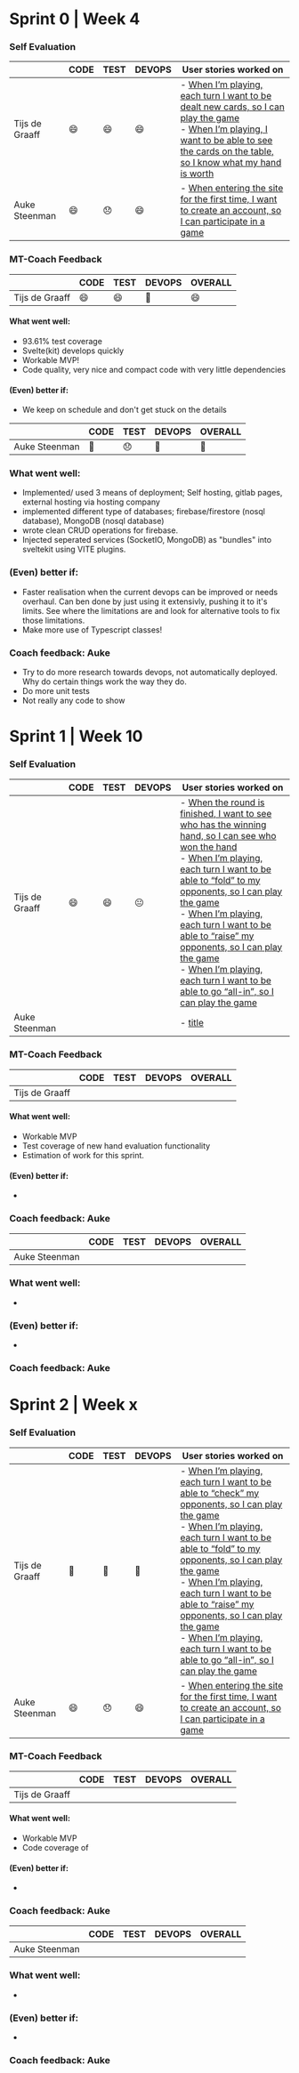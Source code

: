 # Sprint 0 | Week 4

### Self Evaluation

|                | CODE | TEST | DEVOPS | User stories worked on                                                                                                   |
|----------------|------|------|--------|--------------------------------------------------------------------------------------------------------------------------|
| Tijs de Graaff | 😄   | 😄   | 😄     | - [When I’m playing, each turn I want to be dealt new cards, so I can play the game](https://gitlab.fdmci.hva.nl/project-se/2122/ivse2/IVSE2-MUCKERS/pokerapp/-/issues/14) <br> - [When I’m playing, I want to be able to see the cards on the table, so I know what my hand is worth](https://gitlab.fdmci.hva.nl/project-se/2122/ivse2/IVSE2-MUCKERS/pokerapp/-/issues/19) |
| Auke Steenman |😄 | 😞|😄| - [When entering the site for the first time, I want to create an account, so I can participate in a game]([link-to-relevant-commit](https://gitlab.fdmci.hva.nl/project-se/2122/ivse2/IVSE2-MUCKERS/pokerapp/-/issues/1)) |

### MT-Coach Feedback

|               | CODE |TEST | DEVOPS   |OVERALL   |
|---------------|------|-----|----------|--------------------|
| Tijs de Graaff  | 😄 | 😄 | 🙂 | 😄 |

#### What went well:
 - 93.61% test coverage
 - Svelte(kit) develops quickly
 - Workable MVP!
 - Code quality, very nice and compact code with very little dependencies

#### (Even) better if:
- We keep on schedule and don't get stuck on the details


|               | CODE |TEST | DEVOPS   |OVERALL   |
|---------------|------|-----|----------|--------------------|
| Auke Steenman  | 🙂 |😞 |  🙂|  🙂|

### What went well:
 - Implemented/ used 3 means of deployment; Self hosting, gitlab pages, external hosting via hosting company
 - implemented different type of databases; firebase/firestore (nosql database), MongoDB (nosql database)
 - wrote clean CRUD operations for firebase.
 - Injected seperated services (SocketIO, MongoDB) as "bundles" into sveltekit using VITE plugins.

### (Even) better if:
- Faster realisation when the current devops can be improved or needs overhaul. Can ben done by just using it extensivly, pushing it to it's limits. See where the limitations are and look for alternative tools to fix those limitations.
- Make more use of Typescript classes!

### Coach feedback: Auke
- Try to do more research towards devops, not automatically deployed. Why do certain things work the way they do.
- Do more unit tests
- Not really any code to show

# Sprint 1 | Week 10

### Self Evaluation

|                | CODE | TEST | DEVOPS | User stories worked on |
|----------------|------|------|--------|-------------------------------------------------------------------------------------------------------------------------------------------------------------------------------------------------------------------------------------------------------------------------------------------------------------------------------------------------------------------------------------------------------------------------------------------------------------------------------------------------------------------------------------------------------------------------------------------------------------------------------------------------------------------------------------------------------------------------------------------------------------------------|
| Tijs de Graaff | 😄   | 😄   | 😐     | - [When the round is finished, I want to see who has the winning hand, so I can see who won the hand](https://gitlab.fdmci.hva.nl/project-se/2122/ivse2/IVSE2-MUCKERS/pokerapp/-/issues/27) <br> - [When I’m playing, each turn I want to be able to “fold” to my opponents, so I can play the game](https://gitlab.fdmci.hva.nl/project-se/2122/ivse2/IVSE2-MUCKERS/pokerapp/-/issues/16) <br> - [When I’m playing, each turn I want to be able to “raise” my opponents, so I can play the game](https://gitlab.fdmci.hva.nl/project-se/2122/ivse2/IVSE2-MUCKERS/pokerapp/-/issues/17) <br> - [When I’m playing, each turn I want to be able to go “all-in”, so I can play the game](https://gitlab.fdmci.hva.nl/project-se/2122/ivse2/IVSE2-MUCKERS/pokerapp/-/issues/18) |
| Auke Steenman  |    |    |      | - [title](link)| |

### MT-Coach Feedback

|                | CODE | TEST | DEVOPS | OVERALL |
|----------------|------|------|--------|---------|
| Tijs de Graaff |    |    |      |       |

#### What went well:
 - Workable MVP
 - Test coverage of new hand evaluation functionality
 - Estimation of work for this sprint.

#### (Even) better if:
- 

### Coach feedback: Auke


|               | CODE | TEST | DEVOPS | OVERALL |
|---------------|------|------|--------|---------|
| Auke Steenman |    |    |      |       |

### What went well:
-
### (Even) better if:
-
### Coach feedback: Auke

# Sprint 2 | Week x

### Self Evaluation

|                | CODE | TEST | DEVOPS | User stories worked on |
|----------------|------|------|--------|-------------------------------------------------------------------------------------------------------------------------------------------------------------------------------------------------------------------------------------------------------------------------------------------------------------------------------------------------------------------------------------------------------------------------------------------------------------------------------------------------------------------------------------------------------------------------------------------------------------------------------------------------------------------------------------------------------------------------------------------------------------------------|
| Tijs de Graaff | 🤒   | 🤒   | 🤒     | - [When I’m playing, each turn I want to be able to “check” my opponents, so I can play the game](https://gitlab.fdmci.hva.nl/project-se/2122/ivse2/IVSE2-MUCKERS/pokerapp/-/issues/15) <br> - [When I’m playing, each turn I want to be able to “fold” to my opponents, so I can play the game](https://gitlab.fdmci.hva.nl/project-se/2122/ivse2/IVSE2-MUCKERS/pokerapp/-/issues/16) <br> - [When I’m playing, each turn I want to be able to “raise” my opponents, so I can play the game](https://gitlab.fdmci.hva.nl/project-se/2122/ivse2/IVSE2-MUCKERS/pokerapp/-/issues/17) <br> - [When I’m playing, each turn I want to be able to go “all-in”, so I can play the game](https://gitlab.fdmci.hva.nl/project-se/2122/ivse2/IVSE2-MUCKERS/pokerapp/-/issues/18) |
| Auke Steenman  | 😄   | 😞   | 😄     | - [When entering the site for the first time, I want to create an account, so I can participate in a game]([link-to-relevant-commit](https://gitlab.fdmci.hva.nl/project-se/2122/ivse2/IVSE2-MUCKERS/pokerapp/-/issues/1))

### MT-Coach Feedback

|                | CODE | TEST | DEVOPS | OVERALL |
|----------------|------|------|--------|---------|
| Tijs de Graaff |      |      |        |         |

#### What went well:
 - Workable MVP
 - Code coverage of 

#### (Even) better if:
- 

### Coach feedback: Auke


|               | CODE | TEST | DEVOPS | OVERALL |
|---------------|------|------|--------|---------|
| Auke Steenman |      |      |        |         |

### What went well:
-
### (Even) better if:
-
### Coach feedback: Auke
